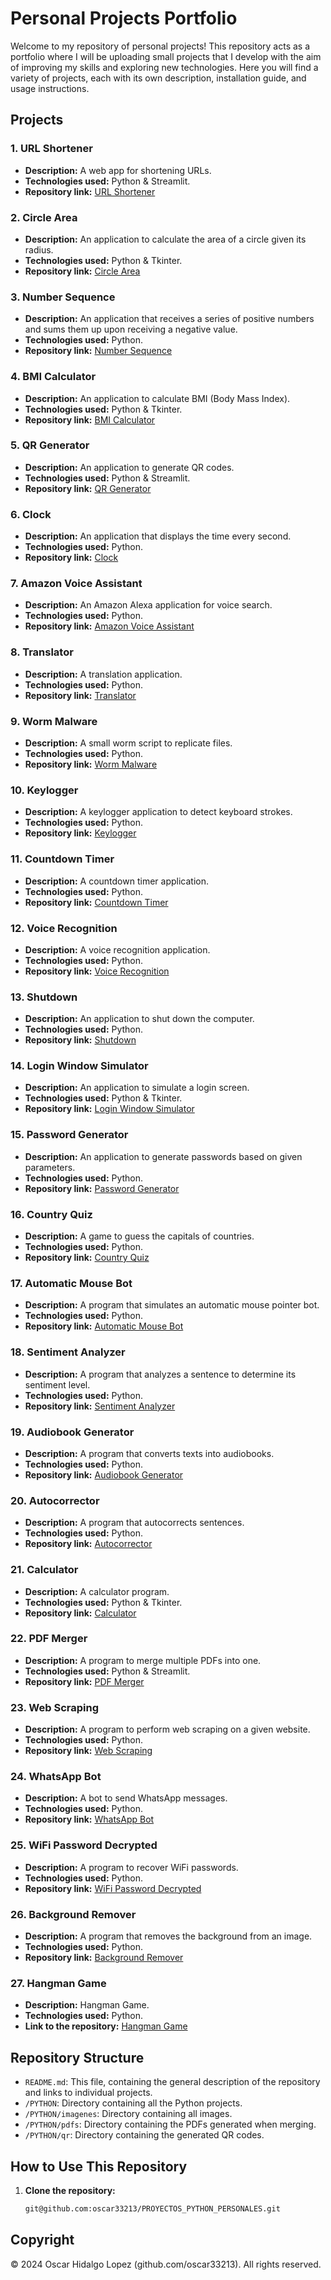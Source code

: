 # Personal Projects Portfolio

Welcome to my repository of personal projects! This repository acts as a portfolio where I will be uploading small projects that I develop with the aim of improving my skills and exploring new technologies. Here you will find a variety of projects, each with its own description, installation guide, and usage instructions.

## Projects

### 1. URL Shortener
- **Description:** A web app for shortening URLs.
- **Technologies used:** Python & Streamlit.
- **Repository link:** [URL Shortener](https://github.com/oscar33213/PROYECTOS_PYTHON_PERSONALES/blob/a178c6e17acf36f96a14ac23da42320a7263cd92/PYTHON/1acortarurl.py)

### 2. Circle Area
- **Description:** An application to calculate the area of a circle given its radius.
- **Technologies used:** Python & Tkinter.
- **Repository link:** [Circle Area](https://github.com/oscar33213/PROYECTOS_PYTHON_PERSONALES/blob/142ffd43ffa7c7136baca82030ce11a98ef2929e/PYTHON/2areaCirculo.py)

### 3. Number Sequence
- **Description:** An application that receives a series of positive numbers and sums them up upon receiving a negative value.
- **Technologies used:** Python.
- **Repository link:** [Number Sequence](https://github.com/oscar33213/PROYECTOS_PYTHON_PERSONALES/blob/142ffd43ffa7c7136baca82030ce11a98ef2929e/PYTHON/3cadenanumeros.py)

### 4. BMI Calculator
- **Description:** An application to calculate BMI (Body Mass Index).
- **Technologies used:** Python & Tkinter.
- **Repository link:** [BMI Calculator](https://github.com/oscar33213/PROYECTOS_PYTHON_PERSONALES/blob/142ffd43ffa7c7136baca82030ce11a98ef2929e/PYTHON/4calculadoraIMC.py)

### 5. QR Generator
- **Description:** An application to generate QR codes.
- **Technologies used:** Python & Streamlit.
- **Repository link:** [QR Generator](https://github.com/oscar33213/PROYECTOS_PYTHON_PERSONALES/blob/142ffd43ffa7c7136baca82030ce11a98ef2929e/PYTHON/5qrcode.py)

### 6. Clock
- **Description:** An application that displays the time every second.
- **Technologies used:** Python.
- **Repository link:** [Clock](https://github.com/oscar33213/PROYECTOS_PYTHON_PERSONALES/blob/142ffd43ffa7c7136baca82030ce11a98ef2929e/PYTHON/6reloj.py)

### 7. Amazon Voice Assistant
- **Description:** An Amazon Alexa application for voice search.
- **Technologies used:** Python.
- **Repository link:** [Amazon Voice Assistant](https://github.com/oscar33213/PROYECTOS_PYTHON_PERSONALES/blob/142ffd43ffa7c7136baca82030ce11a98ef2929e/PYTHON/7alexa.py)

### 8. Translator
- **Description:** A translation application.
- **Technologies used:** Python.
- **Repository link:** [Translator](https://github.com/oscar33213/PROYECTOS_PYTHON_PERSONALES/blob/142ffd43ffa7c7136baca82030ce11a98ef2929e/PYTHON/8Traductor.py)

### 9. Worm Malware
- **Description:** A small worm script to replicate files.
- **Technologies used:** Python.
- **Repository link:** [Worm Malware](https://github.com/oscar33213/PROYECTOS_PYTHON_PERSONALES/blob/142ffd43ffa7c7136baca82030ce11a98ef2929e/PYTHON/9gusano.py)

### 10. Keylogger
- **Description:** A keylogger application to detect keyboard strokes.
- **Technologies used:** Python.
- **Repository link:** [Keylogger](https://github.com/oscar33213/PROYECTOS_PYTHON_PERSONALES/blob/142ffd43ffa7c7136baca82030ce11a98ef2929e/PYTHON/10keylogger.py)

### 11. Countdown Timer
- **Description:** A countdown timer application.
- **Technologies used:** Python.
- **Repository link:** [Countdown Timer](https://github.com/oscar33213/PROYECTOS_PYTHON_PERSONALES/blob/142ffd43ffa7c7136baca82030ce11a98ef2929e/PYTHON/11Alarma.py)

### 12. Voice Recognition
- **Description:** A voice recognition application.
- **Technologies used:** Python.
- **Repository link:** [Voice Recognition](https://github.com/oscar33213/PROYECTOS_PYTHON_PERSONALES/blob/142ffd43ffa7c7136baca82030ce11a98ef2929e/PYTHON/12VoiceRecognizer.py)

### 13. Shutdown
- **Description:** An application to shut down the computer.
- **Technologies used:** Python.
- **Repository link:** [Shutdown](https://github.com/oscar33213/PROYECTOS_PYTHON_PERSONALES/blob/142ffd43ffa7c7136baca82030ce11a98ef2929e/PYTHON/13Shutdown.py)

### 14. Login Window Simulator
- **Description:** An application to simulate a login screen.
- **Technologies used:** Python & Tkinter.
- **Repository link:** [Login Window Simulator](https://github.com/oscar33213/PROYECTOS_PYTHON_PERSONALES/blob/142ffd43ffa7c7136baca82030ce11a98ef2929e/PYTHON/14loggin.py)

### 15. Password Generator
- **Description:** An application to generate passwords based on given parameters.
- **Technologies used:** Python.
- **Repository link:** [Password Generator](https://github.com/oscar33213/PROYECTOS_PYTHON_PERSONALES/blob/142ffd43ffa7c7136baca82030ce11a98ef2929e/PYTHON/15generadorcontrase%C3%B1as.py)

### 16. Country Quiz
- **Description:** A game to guess the capitals of countries.
- **Technologies used:** Python.
- **Repository link:** [Country Quiz](https://github.com/oscar33213/PROYECTOS_PYTHON_PERSONALES/blob/142ffd43ffa7c7136baca82030ce11a98ef2929e/PYTHON/16QuizPaises.py)

### 17. Automatic Mouse Bot
- **Description:** A program that simulates an automatic mouse pointer bot.
- **Technologies used:** Python.
- **Repository link:** [Automatic Mouse Bot](https://github.com/oscar33213/PROYECTOS_PYTHON_PERSONALES/blob/142ffd43ffa7c7136baca82030ce11a98ef2929e/PYTHON/17ratonautomatico.py)

### 18. Sentiment Analyzer
- **Description:** A program that analyzes a sentence to determine its sentiment level.
- **Technologies used:** Python.
- **Repository link:** [Sentiment Analyzer](https://github.com/oscar33213/PROYECTOS_PYTHON_PERSONALES/blob/142ffd43ffa7c7136baca82030ce11a98ef2929e/PYTHON/18AnalisisSentimiento.py)

### 19. Audiobook Generator
- **Description:** A program that converts texts into audiobooks.
- **Technologies used:** Python.
- **Repository link:** [Audiobook Generator](https://github.com/oscar33213/PROYECTOS_PYTHON_PERSONALES/blob/142ffd43ffa7c7136baca82030ce11a98ef2929e/PYTHON/19Audiolibro.py)

### 20. Autocorrector
- **Description:** A program that autocorrects sentences.
- **Technologies used:** Python.
- **Repository link:** [Autocorrector](https://github.com/oscar33213/PROYECTOS_PYTHON_PERSONALES/blob/142ffd43ffa7c7136baca82030ce11a98ef2929e/PYTHON/20CorrectorOrtografico.py)

### 21. Calculator
- **Description:** A calculator program.
- **Technologies used:** Python & Tkinter.
- **Repository link:** [Calculator](https://github.com/oscar33213/PROYECTOS_PYTHON_PERSONALES/blob/142ffd43ffa7c7136baca82030ce11a98ef2929e/PYTHON/21Calculadora.py)

### 22. PDF Merger
- **Description:** A program to merge multiple PDFs into one.
- **Technologies used:** Python & Streamlit.
- **Repository link:** [PDF Merger](https://github.com/oscar33213/PROYECTOS_PYTHON_PERSONALES/blob/142ffd43ffa7c7136baca82030ce11a98ef2929e/PYTHON/22UnificarPDF.py)

### 23. Web Scraping
- **Description:** A program to perform web scraping on a given website.
- **Technologies used:** Python.
- **Repository link:** [Web Scraping](https://github.com/oscar33213/PROYECTOS_PYTHON_PERSONALES/blob/142ffd43ffa7c7136baca82030ce11a98ef2929e/PYTHON/23webScrapping.py)

### 24. WhatsApp Bot
- **Description:** A bot to send WhatsApp messages.
- **Technologies used:** Python.
- **Repository link:** [WhatsApp Bot](https://github.com/oscar33213/PROYECTOS_PYTHON_PERSONALES/blob/142ffd43ffa7c7136baca82030ce11a98ef2929e/PYTHON/24botwhats.py)

### 25. WiFi Password Decrypted
- **Description:** A program to recover WiFi passwords.
- **Technologies used:** Python.
- **Repository link:** [WiFi Password Decrypted](https://github.com/oscar33213/PROYECTOS_PYTHON_PERSONALES/blob/142ffd43ffa7c7136baca82030ce11a98ef2929e/PYTHON/25ObtenerClaveWifi.py)

### 26. Background Remover
- **Description:** A program that removes the background from an image.
- **Technologies used:** Python.
- **Repository link:** [Background Remover](https://github.com/oscar33213/PROYECTOS_PYTHON_PERSONALES/blob/142ffd43ffa7c7136baca82030ce11a98ef2929e/PYTHON/26EliminarFondo.py)

### 27. Hangman Game
- **Description:** Hangman Game.
- **Technologies used:** Python.
- **Link to the repository:** [Hangman Game](https://github.com/oscar33213/PROYECTOS_PYTHON_PERSONALES/blob/3961dad9e5d838669af8f48ed2679f52cfe4085f/PYTHON/27Ahorcado.py)

## Repository Structure

- `README.md`: This file, containing the general description of the repository and links to individual projects.
- `/PYTHON`: Directory containing all the Python projects.
- `/PYTHON/imagenes`: Directory containing all images.
- `/PYTHON/pdfs`: Directory containing the PDFs generated when merging.
- `/PYTHON/qr`: Directory containing the generated QR codes.

## How to Use This Repository

1. **Clone the repository:**
   ```bash
   git@github.com:oscar33213/PROYECTOS_PYTHON_PERSONALES.git
## Copyright

© 2024 Oscar Hidalgo Lopez (github.com/oscar33213). All rights reserved.
